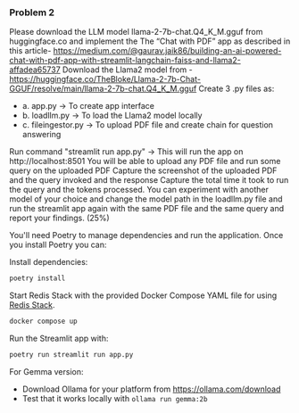 ### Problem 2

Please download the LLM model llama-2-7b-chat.Q4_K_M.gguf from huggingface.co and  implement the The “Chat with PDF” app as described in this article-
https://medium.com/@gaurav.jaik86/building-an-ai-powered-chat-with-pdf-app-with-streamlit-langchain-faiss-and-llama2-affadea65737
Download the Llama2 model from - https://huggingface.co/TheBloke/Llama-2-7b-Chat-GGUF/resolve/main/llama-2-7b-chat.Q4_K_M.gguf
Create 3 .py files as:
 - a. app.py -> To create app interface
 - b. loadllm.py -> To load the Llama2 model locally
 - c. fileingestor.py -> To upload PDF file and create chain for question answering

Run command "streamlit run app.py" -> This will run the app on http://localhost:8501
You will be able to upload any PDF file and run some query on the uploaded PDF
Capture the screenshot of the uploaded PDF and the query invoked and the response
Capture the total time it took to run the query and the tokens processed.
You can experiment with another model of your choice and change the model path in the loadllm.py file and run the streamlit app again with the same PDF file and the same query and report your findings.
(25%)

You'll need Poetry to manage dependencies and run the application. Once you install Poetry you can:

Install dependencies:

```bash
poetry install
```
Start Redis Stack with the provided Docker Compose YAML file for using [Redis Stack](https://redis.io/docs/stack/).

```bash
docker compose up
```

Run the Streamlit app with:

```bash
poetry run streamlit run app.py
```

For Gemma version:
- Download Ollama for your platform from https://ollama.com/download
- Test that it works locally with `ollama run gemma:2b`

